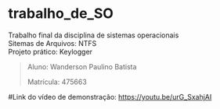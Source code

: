 # trabalho_de_SO
Trabalho final da disciplina de sistemas operacionais  
Sitemas de Arquivos: NTFS  
Projeto prático: Keylogger  

> Aluno: Wanderson Paulino Batista
> 
> Matrícula: 475663

#Link do vídeo de demonstração: https://youtu.be/urG_SxahjAI
